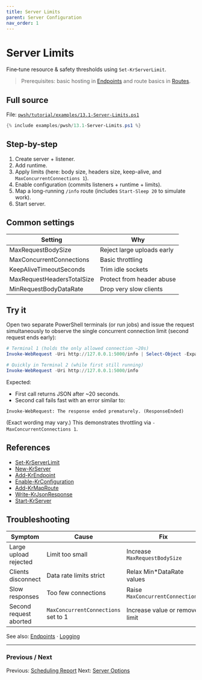 ```yaml
---
title: Server Limits
parent: Server Configuration
nav_order: 1
---
```


# Server Limits

Fine‑tune resource & safety thresholds using `Set-KrServerLimit`.

> Prerequisites: basic hosting in [Endpoints](../7.endpoints/index) and route basics in [Routes](../2.routes/index).

## Full source

File: [`pwsh/tutorial/examples/13.1-Server-Limits.ps1`][13.1-Server-Limits.ps1]

```powershell
{% include examples/pwsh/13.1-Server-Limits.ps1 %}
```

## Step-by-step

1. Create server + listener.
2. Add runtime.
3. Apply limits (here: body size, headers size, keep-alive, and `MaxConcurrentConnections 1`).
4. Enable configuration (commits listeners + runtime + limits).
5. Map a long-running `/info` route (includes `Start-Sleep 20` to simulate work).
6. Start server.

## Common settings

| Setting                    | Why                        |
| -------------------------- | -------------------------- |
| MaxRequestBodySize         | Reject large uploads early |
| MaxConcurrentConnections   | Basic throttling           |
| KeepAliveTimeoutSeconds    | Trim idle sockets          |
| MaxRequestHeadersTotalSize | Protect from header abuse  |
| MinRequestBodyDataRate     | Drop very slow clients     |

## Try it

Open two separate PowerShell terminals (or run jobs) and issue the request simultaneously
to observe the single concurrent connection limit (second request ends early):

```powershell
# Terminal 1 (holds the only allowed connection ~20s)
Invoke-WebRequest -Uri http://127.0.0.1:5000/info | Select-Object -ExpandProperty Content

# Quickly in Terminal 2 (while first still running)
Invoke-WebRequest -Uri http://127.0.0.1:5000/info
```

Expected:

- First call returns JSON after ~20 seconds.
- Second call fails fast with an error similar to:

```text
Invoke-WebRequest: The response ended prematurely. (ResponseEnded)
```

(Exact wording may vary.) This demonstrates throttling via `-MaxConcurrentConnections 1`.

## References

- [Set-KrServerLimit][Set-KrServerLimit]
- [New-KrServer][New-KrServer]
- [Add-KrEndpoint][Add-KrEndpoint]
- [Enable-KrConfiguration][Enable-KrConfiguration]
- [Add-KrMapRoute][Add-KrMapRoute]
- [Write-KrJsonResponse][Write-KrJsonResponse]
- [Start-KrServer][Start-KrServer]

## Troubleshooting

| Symptom                | Cause                               | Fix                              |
| ---------------------- | ----------------------------------- | -------------------------------- |
| Large upload rejected  | Limit too small                     | Increase `MaxRequestBodySize`    |
| Clients disconnect     | Data rate limits strict             | Relax Min\*DataRate values       |
| Slow responses         | Too few connections                 | Raise `MaxConcurrentConnections` |
| Second request aborted | `MaxConcurrentConnections` set to 1 | Increase value or remove limit   |

See also: [Endpoints](../7.endpoints/index) · [Logging](../5.logging/index)

---

### Previous / Next

Previous: [Scheduling Report](../12.scheduling/3.Scheduling-Report.md)
Next: [Server Options](./2.Server-Options.md)

[13.1-Server-Limits.ps1]: /pwsh/tutorial/examples/13.1-Server-Limits.ps1
[Set-KrServerLimit]: /pwsh/cmdlets/Set-KrServerLimit
[New-KrServer]: /pwsh/cmdlets/New-KrServer
[Add-KrEndpoint]: /pwsh/cmdlets/Add-KrEndpoint
[Enable-KrConfiguration]: /pwsh/cmdlets/Enable-KrConfiguration
[Add-KrMapRoute]: /pwsh/cmdlets/Add-KrMapRoute
[Write-KrJsonResponse]: /pwsh/cmdlets/Write-KrJsonResponse
[Start-KrServer]: /pwsh/cmdlets/Start-KrServer
